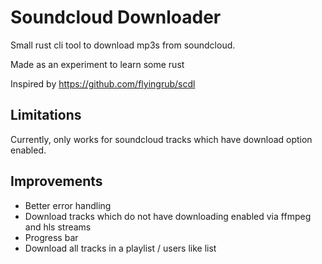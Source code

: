 # Soundcloud Downloader
Small rust cli tool to download mp3s from soundcloud.

Made as an experiment to learn some rust

Inspired by https://github.com/flyingrub/scdl

## Limitations
Currently, only works for soundcloud tracks which have download option enabled.

## Improvements
- Better error handling
- Download tracks which do not have downloading enabled via ffmpeg and hls streams
- Progress bar
- Download all tracks in a playlist / users like list